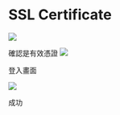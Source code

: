 # SSL Certificate
![](https://i.imgur.com/EhiPuEI.png)

確認是有效憑證
![](https://i.imgur.com/lqulKkf.png)

登入畫面

![](https://i.imgur.com/ee7bKzg.png)

成功
